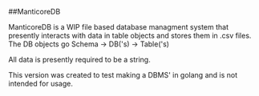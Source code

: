 ##ManticoreDB

ManticoreDB is a WIP file based database managment system that presently interacts with data in table objects and stores them in .csv files.
The DB objects go Schema -> DB('s) -> Table('s)

All data is presently required to be a string.

This version was created to test making a DBMS' in golang and is not intended for usage.
